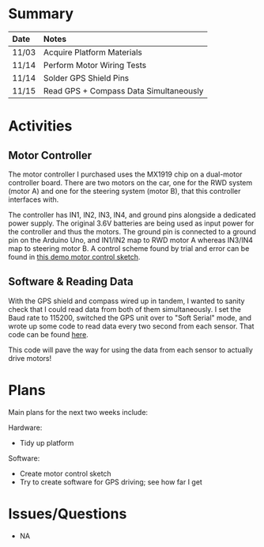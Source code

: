 # Summary

| Date  | Notes
| :---- | :----
| 11/03 | Acquire Platform Materials
| 11/14 | Perform Motor Wiring Tests
| 11/14 | Solder GPS Shield Pins
| 11/15 | Read GPS + Compass Data Simultaneously

# Activities

## Motor Controller

The motor controller I purchased uses the MX1919 chip on a dual-motor controller board. There are two motors on the car, one for the RWD system (motor A) and one for the steering system (motor B), that this controller interfaces with.

The controller has IN1, IN2, IN3, IN4, and ground pins alongside a dedicated power supply. The original 3.6V batteries are being used as input power for the controller and thus the motors. The ground pin is connected to a ground pin on the Arduino Uno, and IN1/IN2 map to RWD motor A whereas IN3/IN4 map to steering motor B. A control scheme found by trial and error can be found in [this demo motor control sketch](https://github.com/davidd-55/ArduRover/blob/main/code/DemoCode/MotorDemo/MotorDemo.ino).

## Software & Reading Data

With the GPS shield and compass wired up in tandem, I wanted to sanity check that I could read data from both of them simultaneously. I set the Baud rate to 115200, switched the GPS unit over to "Soft Serial" mode, and wrote up some code to read data every two second from each sensor. That code can be found [here](https://github.com/davidd-55/ArduRover/blob/main/code/DemoCode/Combined_Example/Combined_Example.ino).

This code will pave the way for using the data from each sensor to actually drive motors!

# Plans

Main plans for the next two weeks include:

Hardware:
- Tidy up platform

Software:
- Create motor control sketch
- Try to create software for GPS driving; see how far I get

# Issues/Questions

- NA
